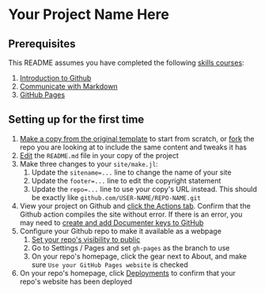 # Your Project Name Here

## Prerequisites

This README assumes you have completed the following [skills courses](https://skills.github.com/):

1. [Introduction to Github](https://github.com/skills/introduction-to-github)
2. [Communicate with Markdown](https://github.com/skills/communicate-using-markdown)
3. [GitHub Pages](https://github.com/skills/github-pages?tab=readme-ov-file)

## Setting up for the first time

1. [Make a copy from the original template](https://github.com/new?owner=Tiny-Earth&template_name=DocumenterSiteTemplate&template_owner=Tiny-Earth) to start from scratch, or [fork](https://docs.github.com/en/pull-requests/collaborating-with-pull-requests/working-with-forks/fork-a-repo#forking-a-repository) the repo you are looking at to include the same content and tweaks it has
2. [Edit](https://docs.github.com/en/repositories/working-with-files/managing-files/editing-files) the `README.md` file in your copy of the project
3. Make three changes to your `site/make.jl`:
    1. Update the `sitename=...` line to change the name of your site
    2. Update the `footer=...` line to edit the copyright statement
    3. Update the `repo=...` line to use your copy's URL instead. This should be exactly like `github.com/USER-NAME/REPO-NAME.git`
4. View your project on Github and [click the Actions tab](https://docs.github.com/en/actions/monitoring-and-troubleshooting-workflows/monitoring-workflows/viewing-workflow-run-history). Confirm that the Github action compiles the site without error. If there is an error, you may need to [create and add Documenter keys to GitHub](https://m3g.github.io/JuliaNotes.jl/stable/publish_docs/#Use-DocumenterTools-to-generate-the-keys)
5. Configure your Github repo to make it available as a webpage
    1. [Set your repo's visibility to public](https://docs.github.com/en/repositories/managing-your-repositorys-settings-and-features/managing-repository-settings/setting-repository-visibility#changing-a-repositorys-visibility)
    2. Go to Settings / Pages and set `gh-pages` as the branch to use
    3. On your repo's homepage, click the gear next to About, and make sure `Use your GitHub Pages website` is checked
6. On your repo's homepage, click [Deployments](https://docs.github.com/en/actions/managing-workflow-runs-and-deployments/managing-deployments/viewing-deployment-history#viewing-your-repositorys-deployment-history) to confirm that your repo's website has been deployed
